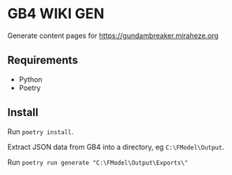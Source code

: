# GB4 WIKI GEN

Generate content pages for https://gundambreaker.miraheze.org

## Requirements

- Python
- Poetry

## Install

Run ``poetry install``.

Extract JSON data from GB4 into a directory, eg ``C:\FModel\Output``.

Run ``poetry run generate "C:\FModel\Output\Exports\"``

